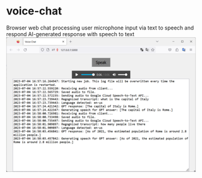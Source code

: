 # voice-chat
Browser web chat processing user microphone input via text to speech and respond AI-generated response with speech to text
![UI](https://github.com/vitalliuss/voice-chat/blob/main/images/ui.png?raw=true)
